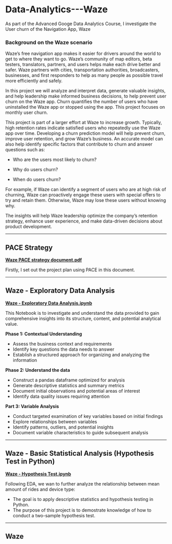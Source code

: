 # Data-Analytics---Waze
As part of the Advanced Googe Data Analytics Course, I investigate the User churn of the Navigation App, Waze

### Background on the Waze scenario 
Waze’s free navigation app makes it easier for drivers around the world to get to where they want to go. Waze’s community of map editors, beta testers, translators, partners, and users helps make each drive better and safer. Waze partners with cities, transportation authorities, broadcasters, businesses, and first responders to help as many people as possible travel more efficiently and safely. 

In this project we will analyze and interpret data, generate valuable insights, and help leadership make informed business decisions, to help prevent user churn on the Waze app. Churn quantifies the number of users who have uninstalled the Waze app or stopped using the app. This project focuses on monthly user churn. 

This project is part of a larger effort at Waze to increase growth. Typically, high retention rates indicate satisfied users who repeatedly use the Waze app over time. Developing a churn prediction model will help prevent churn, improve user retention, and grow Waze’s business. An accurate model can also help identify specific factors that contribute to churn and answer questions such as: 

* Who are the users most likely to churn?

* Why do users churn? 

* When do users churn? 

For example, if Waze can identify a segment of users who are at high risk of churning, Waze can proactively engage these users with special offers to try and retain them. Otherwise, Waze may lose these users without knowing why. 

The insights will help Waze leadership optimize the company’s retention strategy, enhance user experience, and make data-driven decisions about product development.

---

## PACE Strategy

**[Waze PACE strategy document.pdf](https://github.com/olidare/Data-Analytics---Waze/tree/main#:~:text=Waze%20PACE%20strategy%20document.pdf)**

Firstly, I set out the project plan using PACE in this document.

________

## Waze - Exploratory Data Analysis

**[Waze - Exploratory Data Analysis.ipynb](https://github.com/olidare/Data-Analytics---Waze/blob/main/Waze%20-%20Exploratory%20Data%20Analysis.ipynb)**

This Notebook is to investigate and understand the data provided to gain comprehensive insights into its structure, content, and potential analytical value.

**Phase 1: Contextual Understanding**

* Assess the business context and requirements
* Identify key questions the data needs to answer
* Establish a structured approach for organizing and analyzing the information

**Phase 2: Understand the data**

* Construct a pandas dataframe optimized for analysis
* Generate descriptive statistics and summary metrics
* Document initial observations and potential areas of interest
* Identify data quality issues requiring attention

**Part 3: Variable Analysis**

* Conduct targeted examination of key variables based on initial findings
* Explore relationships between variables
* Identify patterns, outliers, and potential insights
* Document variable characteristics to guide subsequent analysis

----

## Waze - Basic Statistical Analysis (Hypothesis Test in Python)

**[Waze - Hypothesis Test.ipynb](https://github.com/olidare/Data-Analytics---Waze/blob/main/Waze%20-%20Hypothesis%20Test.ipynb)**


Following EDA, we wan to further analyze the relationship between mean amount of rides and device type:

* The goal is to apply descriptive statistics and hypothesis testing in Python.
* The purpose of this project is to demostrate knowledge of how to conduct a two-sample hypothesis test.



---

## Waze 
